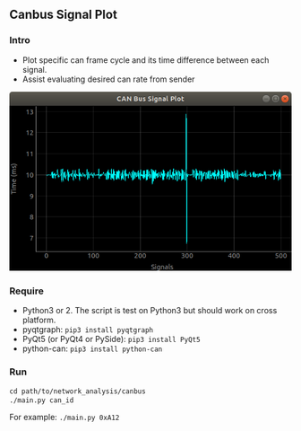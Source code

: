 ## Canbus Signal Plot

### Intro
- Plot specific can frame cycle and its time difference between each signal.
- Assist evaluating desired can rate from sender

![pic](https://github.com/ancabilloni/network_analysis_tools/blob/master/canbus/can_signal_plot.png)

### Require
- Python3 or 2. The script is test on Python3 but should work on cross platform.
- pyqtgraph: `pip3 install pyqtgraph`
- PyQt5 (or PyQt4 or PySide): `pip3 install PyQt5`
- python-can: `pip3 install python-can`

### Run
```
cd path/to/network_analysis/canbus
./main.py can_id
```

For example: `./main.py 0xA12`


